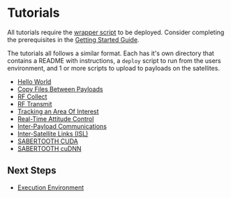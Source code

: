 # Tutorials

All tutorials require the [wrapper script](../ExecutionEnvironment.md#wrapper-script) to be deployed. Consider completing the prerequisites in the [Getting Started Guide](../GettingStarted.md).

The tutorials all follows a similar format. Each has it's own directory that contains a README with instructions, a `deploy` script to run from the users environment, and 1 or more scripts to upload to payloads on the satellites.


 - [Hello World](./hello_world/)
 - [Copy Files Between Payloads](./copy/)
 - [RF Collect](./rf_collect/)
 - [RF Transmit](./rf_transmit/)
 - [Tracking an Area Of Interest](./aoi/)
 - [Real-Time Attitude Control](./adcs-lease/)
 - [Inter-Payload Communications](./ipc/)
 - [Inter-Satellite Links (ISL)](./isl/)
 - [SABERTOOTH CUDA](./cuda/)
 - [SABERTOOTH cuDNN](./cudnn/)

## Next Steps

 - [Execution Environment](../ExecutionEnvironment.md)
